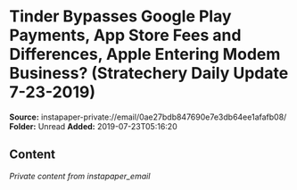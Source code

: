 # Tinder Bypasses Google Play Payments, App Store Fees and Differences, Apple Entering Modem Business? (Stratechery Daily Update 7-23-2019)

**Source:** instapaper-private://email/0ae27bdb847690e7e3db64ee1afafb08/
**Folder:** Unread
**Added:** 2019-07-23T05:16:20




## Content
*Private content from instapaper_email*

